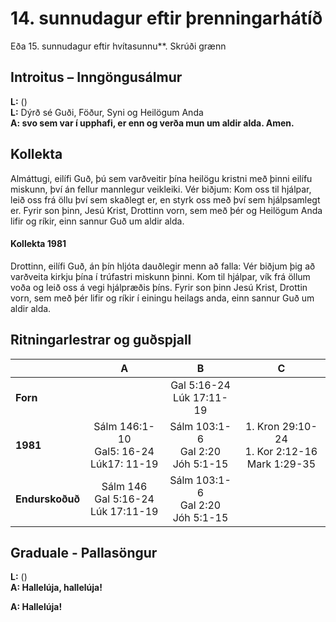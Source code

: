 # 14. sunnudagur eftir þrenningarhátíð 

Eða 15. sunnudagur eftir hvítasunnu**.
Skrúði grænn

## Introitus – Inngöngusálmur

**L:** ()  
**L:** Dýrð sé Guði, Föður, Syni og Heilögum Anda  
**A: svo sem var í upphafi, er enn og verða mun um aldir alda. Amen.**  

## Kollekta

Almáttugi, eilífi Guð, þú sem varðveitir þína heilögu kristni með þinni eilífu miskunn, því án fellur mannlegur veikleiki. Vér biðjum: Kom oss til hjálpar, leið oss frá öllu því sem skaðlegt er, en styrk oss með því sem hjálpsamlegt er. Fyrir son þinn, Jesú Krist, Drottinn vorn, sem með þér og Heilögum Anda lifir og ríkir, einn sannur Guð um aldir alda.

#### Kollekta 1981

Drottinn, eilífi Guð, án þín hljóta dauðlegir menn að falla: Vér biðjum þig að varðveita kirkju þína í trúfastri miskunn þinni. Kom til hjálpar, vík frá öllum voða og leið oss á vegi hjálpræðis þíns. Fyrir son þinn Jesú Krist, Drottin vorn, sem með þér lifir og ríkir í einingu heilags anda, einn sannur Guð um aldir alda.

## Ritningarlestrar og guðspjall

| |**A**|**B**|**C**|
|:---|:---:|:---:|:---:|
|**Forn**| | Gal 5:16-24<br>Lúk 17:11-19<br> | <br><br> |
|**1981**| Sálm 146:1-10<br>Gal5: 16-24<br>Lúk17: 11-19|Sálm 103:1-6<br>Gal 2:20<br>Jóh 5:1-15|1. Kron 29:10-24<br>1. Kor 2:12-16<br>Mark 1:29-35|
|**Endurskoðuð**|Sálm 146<br>Gal 5:16-24<br>Lúk 17:11-19|Sálm 103:1-6<br>Gal 2:20<br>Jóh 5:1-15| |

## Graduale - Pallasöngur

**L:** ()  
**A: Hallelúja, hallelúja!**    

**A: Hallelúja!**  